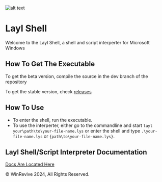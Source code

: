 ![alt text](resources/icon.png "Logo")

# Layl Shell

Welcome to the Layl Shell, a shell and script interperter for Microsoft Windows

## How To Get The Executable

To get the beta version, compile the source in the dev branch of the repository

To get the stable version, check [releases](https://github.com/winrevive/layl-shell/releases)

## How To Use

 - To enter the shell, run the executable.
 - To use the interperter, either go to the commandline and start ``layl your\path\to\your-file-name.lys`` or enter the shell and type ``.\your-file-name.lys`` or ``{path\to\your-file-name.lys}``.

## Layl Shell/Script Interpreter Documentation

[Docs Are Located Here](docs/contents.md)

© WinRevive 2024, All Rights Reserved.
